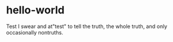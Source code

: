 # hello-world
Test
I swear and at"test" to tell the truth, the whole truth, and only occasionally nontruths.
